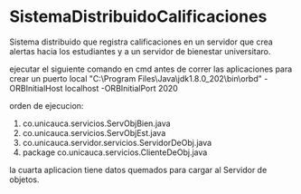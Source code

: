 # SistemaDistribuidoCalificaciones
Sistema distribuido que registra calificaciones en un servidor que crea alertas hacia los estudiantes y a un servidor de bienestar universitaro.

ejecutar el siguiente comando en cmd antes de correr las aplicaciones para crear un puerto local
"C:\Program Files\Java\jdk1.8.0_202\bin\orbd" -ORBInitialHost localhost -ORBInitialPort 2020

orden de ejecucion:
1) co.unicauca.servicios.ServObjBien.java
2) co.unicauca.servicios.ServObjEst.java
3) co.unicauca.servidor.servicios.ServidorDeObj.java
4) package co.unicauca.servicios.ClienteDeObj.java

la cuarta aplicacion tiene datos quemados para cargar al Servidor de objetos.
